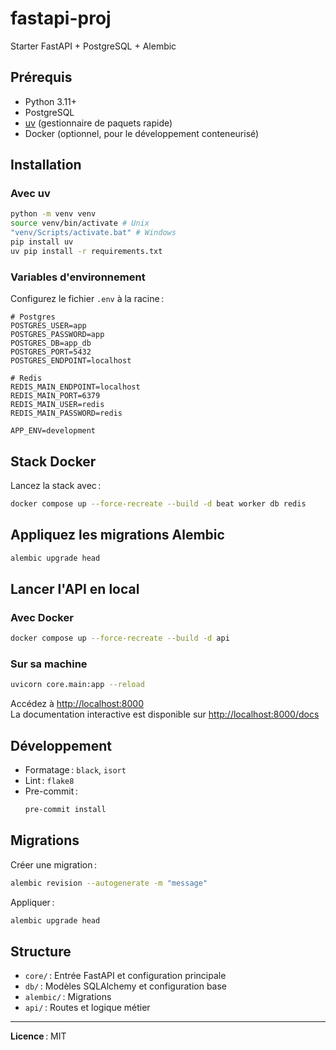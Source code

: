 # fastapi-proj

Starter FastAPI + PostgreSQL + Alembic

## Prérequis

- Python 3.11+
- PostgreSQL
- [uv](https://github.com/astral-sh/uv) (gestionnaire de paquets rapide)
- Docker (optionnel, pour le développement conteneurisé)

## Installation

### Avec uv

```sh
python -m venv venv
source venv/bin/activate # Unix
"venv/Scripts/activate.bat" # Windows
pip install uv
uv pip install -r requirements.txt
```

### Variables d'environnement

Configurez le fichier `.env` à la racine :

```
# Postgres
POSTGRES_USER=app
POSTGRES_PASSWORD=app
POSTGRES_DB=app_db
POSTGRES_PORT=5432
POSTGRES_ENDPOINT=localhost

# Redis
REDIS_MAIN_ENDPOINT=localhost
REDIS_MAIN_PORT=6379
REDIS_MAIN_USER=redis
REDIS_MAIN_PASSWORD=redis

APP_ENV=development
```

## Stack Docker

Lancez la stack avec :

```sh
docker compose up --force-recreate --build -d beat worker db redis 
```

## Appliquez les migrations Alembic

```sh
alembic upgrade head
```

## Lancer l'API en local

### Avec Docker

```sh
docker compose up --force-recreate --build -d api
```

### Sur sa machine

```sh
uvicorn core.main:app --reload
```

Accédez à [http://localhost:8000](http://localhost:8000)  
La documentation interactive est disponible sur [http://localhost:8000/docs](http://localhost:8000/docs)

## Développement

- Formatage : `black`, `isort`
- Lint : `flake8`
- Pre-commit :  
  ```sh
  pre-commit install
  ```

## Migrations

Créer une migration :

```sh
alembic revision --autogenerate -m "message"
```

Appliquer :

```sh
alembic upgrade head
```

## Structure

- `core/` : Entrée FastAPI et configuration principale
- `db/` : Modèles SQLAlchemy et configuration base
- `alembic/` : Migrations
- `api/` : Routes et logique métier

---

**Licence** : MIT

